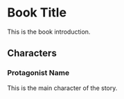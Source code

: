 # Book Title

This is the book introduction.

## Characters

### Protagonist Name

This is the main character of the story.
